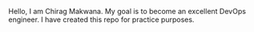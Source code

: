 Hello, I am Chirag Makwana. My goal is to become an excellent DevOps engineer. I have created this repo for practice purposes. 
